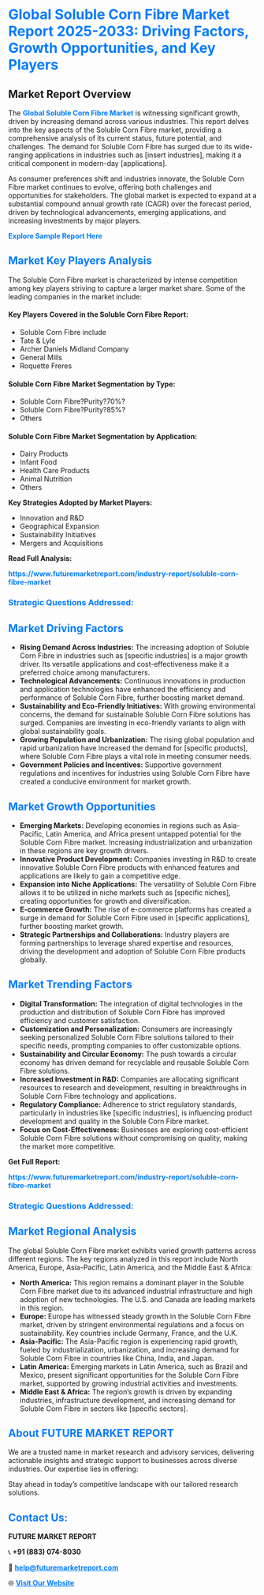 <h1 style="color: #007BFF;">Global Soluble Corn Fibre Market Report 2025-2033: Driving Factors, Growth Opportunities, and Key Players</h1>

<section id="overview">
<h2>Market Report Overview</h2>
<p>The <a href="https://www.futuremarketreport.com/industry-report/soluble-corn-fibre-market" style="color: #007BFF; text-decoration: none;"><strong>Global Soluble Corn Fibre Market</strong></a> is witnessing significant growth, driven by increasing demand across various industries. This report delves into the key aspects of the Soluble Corn Fibre market, providing a comprehensive analysis of its current status, future potential, and challenges. The demand for Soluble Corn Fibre has surged due to its wide-ranging applications in industries such as [insert industries], making it a critical component in modern-day [applications].</p>
<p>As consumer preferences shift and industries innovate, the Soluble Corn Fibre market continues to evolve, offering both challenges and opportunities for stakeholders. The global market is expected to expand at a substantial compound annual growth rate (CAGR) over the forecast period, driven by technological advancements, emerging applications, and increasing investments by major players.</p>
</section>

<section id="overview">
<p><a href="https://www.futuremarketreport.com/request-sample/reportId=99091" style="color: #007BFF; text-decoration: none;"><strong>Explore Sample Report Here</strong></a></p>
</section>

<section id="key-players">
<h2 style="color: #007BFF;">Market Key Players Analysis</h2>
<p>The Soluble Corn Fibre market is characterized by intense competition among key players striving to capture a larger market share. Some of the leading companies in the market include:</p>
<h4>Key Players Covered in the Soluble Corn Fibre Report:</h4>
<ul><li>Soluble Corn Fibre include</li><li>Tate &amp; Lyle</li><li>Archer Daniels Midland Company</li><li>General Mills</li><li>Roquette Freres</li></ul>
<h4>Soluble Corn Fibre Market Segmentation by Type:</h4>
<ul><li>Soluble Corn Fibre?Purity?70%?</li><li>Soluble Corn Fibre?Purity?85%?</li><li>Others</li></ul>

<h4>Soluble Corn Fibre Market Segmentation by Application:</h4>
<ul><li>Dairy Products</li><li>Infant Food</li><li>Health Care Products</li><li>Animal Nutrition</li><li>Others</li></ul>
<p><strong>Key Strategies Adopted by Market Players:</strong></p>
<ul>
<li>Innovation and R&D</li>
<li>Geographical Expansion</li>
<li>Sustainability Initiatives</li>
<li>Mergers and Acquisitions</li>
</ul>
</section>

<section>
<p><strong>Read Full Analysis: </strong></p><a href="https://www.futuremarketreport.com/industry-report/soluble-corn-fibre-market" style="color: #007BFF; text-decoration: none;"><strong>https://www.futuremarketreport.com/industry-report/soluble-corn-fibre-market</strong></a>
<h3 style="color: #007BFF;">Strategic Questions Addressed:</h3>
</section>

<section id="driving-factors">
<h2 style="color: #007BFF;">Market Driving Factors</h2>
<ul>
<li><strong>Rising Demand Across Industries:</strong> The increasing adoption of Soluble Corn Fibre in industries such as [specific industries] is a major growth driver. Its versatile applications and cost-effectiveness make it a preferred choice among manufacturers.</li>
<li><strong>Technological Advancements:</strong> Continuous innovations in production and application technologies have enhanced the efficiency and performance of Soluble Corn Fibre, further boosting market demand.</li>
<li><strong>Sustainability and Eco-Friendly Initiatives:</strong> With growing environmental concerns, the demand for sustainable Soluble Corn Fibre solutions has surged. Companies are investing in eco-friendly variants to align with global sustainability goals.</li>
<li><strong>Growing Population and Urbanization:</strong> The rising global population and rapid urbanization have increased the demand for [specific products], where Soluble Corn Fibre plays a vital role in meeting consumer needs.</li>
<li><strong>Government Policies and Incentives:</strong> Supportive government regulations and incentives for industries using Soluble Corn Fibre have created a conducive environment for market growth.</li>
</ul>
</section>

<section id="growth-opportunities">
<h2 style="color: #007BFF;">Market Growth Opportunities</h2>
<ul>
<li><strong>Emerging Markets:</strong> Developing economies in regions such as Asia-Pacific, Latin America, and Africa present untapped potential for the Soluble Corn Fibre market. Increasing industrialization and urbanization in these regions are key growth drivers.</li>
<li><strong>Innovative Product Development:</strong> Companies investing in R&D to create innovative Soluble Corn Fibre products with enhanced features and applications are likely to gain a competitive edge.</li>
<li><strong>Expansion into Niche Applications:</strong> The versatility of Soluble Corn Fibre allows it to be utilized in niche markets such as [specific niches], creating opportunities for growth and diversification.</li>
<li><strong>E-commerce Growth:</strong> The rise of e-commerce platforms has created a surge in demand for Soluble Corn Fibre used in [specific applications], further boosting market growth.</li>
<li><strong>Strategic Partnerships and Collaborations:</strong> Industry players are forming partnerships to leverage shared expertise and resources, driving the development and adoption of Soluble Corn Fibre products globally.</li>
</ul>
</section>

<section id="trending-factors">
<h2 style="color: #007BFF;">Market Trending Factors</h2>
<ul>
<li><strong>Digital Transformation:</strong> The integration of digital technologies in the production and distribution of Soluble Corn Fibre has improved efficiency and customer satisfaction.</li>
<li><strong>Customization and Personalization:</strong> Consumers are increasingly seeking personalized Soluble Corn Fibre solutions tailored to their specific needs, prompting companies to offer customizable options.</li>
<li><strong>Sustainability and Circular Economy:</strong> The push towards a circular economy has driven demand for recyclable and reusable Soluble Corn Fibre solutions.</li>
<li><strong>Increased Investment in R&D:</strong> Companies are allocating significant resources to research and development, resulting in breakthroughs in Soluble Corn Fibre technology and applications.</li>
<li><strong>Regulatory Compliance:</strong> Adherence to strict regulatory standards, particularly in industries like [specific industries], is influencing product development and quality in the Soluble Corn Fibre market.</li>
<li><strong>Focus on Cost-Effectiveness:</strong> Businesses are exploring cost-efficient Soluble Corn Fibre solutions without compromising on quality, making the market more competitive.</li>
</ul>
</section>

<section>
<p><strong>Get Full Report: </strong></p><a href="https://www.futuremarketreport.com/industry-report/soluble-corn-fibre-market" style="color: #007BFF; text-decoration: none;"><strong>https://www.futuremarketreport.com/industry-report/soluble-corn-fibre-market</strong></a>
<h3 style="color: #007BFF;">Strategic Questions Addressed:</h3>
</section>


<section id="regional-analysis">
<h2 style="color: #007BFF;">Market Regional Analysis</h2>
<p>The global Soluble Corn Fibre market exhibits varied growth patterns across different regions. The key regions analyzed in this report include North America, Europe, Asia-Pacific, Latin America, and the Middle East & Africa:</p>
<ul>
<li><strong>North America:</strong> This region remains a dominant player in the Soluble Corn Fibre market due to its advanced industrial infrastructure and high adoption of new technologies. The U.S. and Canada are leading markets in this region.</li>
<li><strong>Europe:</strong> Europe has witnessed steady growth in the Soluble Corn Fibre market, driven by stringent environmental regulations and a focus on sustainability. Key countries include Germany, France, and the U.K.</li>
<li><strong>Asia-Pacific:</strong> The Asia-Pacific region is experiencing rapid growth, fueled by industrialization, urbanization, and increasing demand for Soluble Corn Fibre in countries like China, India, and Japan.</li>
<li><strong>Latin America:</strong> Emerging markets in Latin America, such as Brazil and Mexico, present significant opportunities for the Soluble Corn Fibre market, supported by growing industrial activities and investments.</li>
<li><strong>Middle East & Africa:</strong> The region’s growth is driven by expanding industries, infrastructure development, and increasing demand for Soluble Corn Fibre in sectors like [specific sectors].</li>
</ul>
</section>

<footer>
<h2 style="color: #007BFF;">About FUTURE MARKET REPORT</h2>
<p>We are a trusted name in market research and advisory services, delivering actionable insights and strategic support to businesses across diverse industries. Our expertise lies in offering:</p>

<p>Stay ahead in today’s competitive landscape with our tailored research solutions.</p>

<h2 style="color: #007BFF;">Contact Us:</h2>
<p><strong>FUTURE MARKET REPORT</strong></p>
<p>📞 <strong>+91 (883) 074-8030</strong></p>
<p>📧 <strong><a href="mailto:help@futuremarketreport.com" style="color: #007BFF;">help@futuremarketreport.com</a></strong></p>
<p>🌐 <strong><a href="https://www.futuremarketreport.com/" style="color: #007BFF;">Visit Our Website</a></strong></p>
</footer>